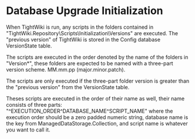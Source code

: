# Database Upgrade Initialization

When TightWiki is run, any scripts in the folders contained in "TightWiki.Repository\Scripts\Initialization\Versions"
are executed. The "previous version" of TightWiki is stored in the Config database VersionState table.

The scripts are executed in the order denoted by the name of the folders in "Version\*", these folders are
expected to be named with a three-part version scheme. MM.mm.pp (major.minor.patch).

The scripts are only executed if the three-part folder version is
greater than the "previous version" from the VersionState table.

Theses scripts are executed in the order of their name as well, their name consists of three parts:
"\^EXECUTION_ORDER\^DATABASE_NAME\^SCRIPT_NAME" where the execution order should be a zero padded numeric string,
database name is the key from ManagedDataStorage.Collection, and script name is whatever you want to call it.
